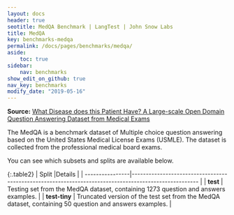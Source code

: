 ```yaml
---
layout: docs
header: true
seotitle: MedQA Benchmark | LangTest | John Snow Labs
title: MedQA
key: benchmarks-medqa
permalink: /docs/pages/benchmarks/medqa/
aside:
    toc: true
sidebar:
    nav: benchmarks
show_edit_on_github: true
nav_key: benchmarks
modify_date: "2019-05-16"
---
```



**Source:** [What Disease does this Patient Have? A Large-scale Open Domain Question Answering Dataset from Medical Exams](https://paperswithcode.com/dataset/medqa-usmle)

The MedQA is a benchmark dataset of Multiple choice question answering based on the United States Medical License Exams (USMLE). The dataset is collected from the professional medical board exams.

You can see which subsets and splits are available below.

{:.table2}
| Split           |Details                                                                                                |
| ----------------|------------------------------------------------------------------------------------------------------ |
| **test**       | Testing set from the MedQA dataset, containing 1273 question and answers examples.                         |
| **test-tiny**  | Truncated version of the test set from the MedQA dataset, containing 50 question and answers examples. |
